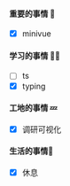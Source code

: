 

#### 重要的事情 🍎

- [x] minivue

#### 学习的事情 🧑‍💻

- [ ] ts
- [x] typing

#### 工地的事情 💤

- [x] 调研可视化

#### 生活的事情🍒

- [x] 休息

